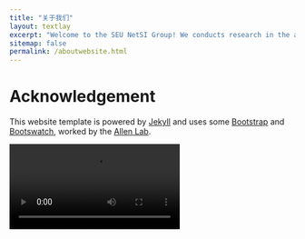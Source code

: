 ```yaml
---
title: "关于我们"
layout: textlay
excerpt: "Welcome to the SEU NetSI Group! We conducts research in the area of Internet of Things and Swarm Intelligence. Our goal is to provide theoretically sound analysis as well as build practically working systems."
sitemap: false
permalink: /aboutwebsite.html
---
```


# Acknowledgement

This website template is powered by [Jekyll](https://jekyllrb.com) and uses some [Bootstrap](http://www.getbootstrap.com) and  [Bootswatch](http://www.bootswatch.com), worked by the [Allen Lab](https://www.allanlab.org/).

<video controls>
    <source src="images/researchvideo/Introduction_to_Jekyll.m4v" type="video/mp4">
    Your browser does not support the video tag.
</video>

